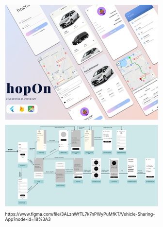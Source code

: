 <p align="center">
  <a href="https://github.com/Singh-Shivani/Hamilton_Flare">
    <img src="images/hopnOnPoster.png" alt="Logo"> 
  </a>
</p>

<p align="center">
  <a href="https://github.com/Singh-Shivani/Hamilton_Flare">
    <img src="images/hopOn_wireframe.png" alt="Logo"> 
  </a>
</p>
https://www.figma.com/file/3ALznWfTL7k7nPWyPuMfKT/Vehicle-Sharing-App?node-id=18%3A3

